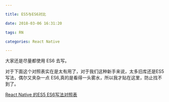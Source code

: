 ```yaml
---

title: ES5与ES6对比

date: 2018-03-06 16:31:20

tags: RN

categories: React Native

---
```



大家还是尽量都使用 ES6 去写。

对于下面这个对照表实在是太有用了，对于我们这种新手来说，太多旧库还是ES5写法，偶尔又夹杂一点 ES6,真的是看得一头雾水，所以我才贴在这里，防止找不到了。

[React Native 的ES5 ES6写法对照表](http://bbs.reactnative.cn/topic/15/react-react-native-的es5-es6写法对照表)













